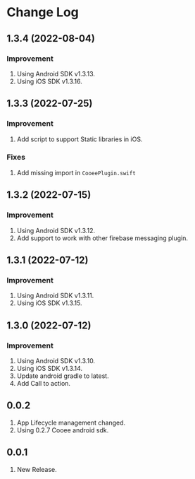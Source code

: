 # Change Log

## 1.3.4 (2022-08-04)

### Improvement
1. Using Android SDK v1.3.13.
2. Using iOS SDK v1.3.16.

## 1.3.3 (2022-07-25)

### Improvement
1. Add script to support Static libraries in iOS.

### Fixes
1. Add missing import in `CooeePlugin.swift`

## 1.3.2 (2022-07-15)

### Improvement
1. Using Android SDK v1.3.12.
2. Add support to work with other firebase messaging plugin.

## 1.3.1 (2022-07-12)

### Improvement
1. Using Android SDK v1.3.11.
2. Using iOS SDK v1.3.15.

## 1.3.0 (2022-07-12)

### Improvement
1. Using Android SDK v1.3.10.
2. Using iOS SDK v1.3.14.
3. Update android gradle to latest.
4. Add Call to action.

## 0.0.2

1. App Lifecycle management changed.
2. Using 0.2.7 Cooee android sdk.

## 0.0.1

1. New Release.

